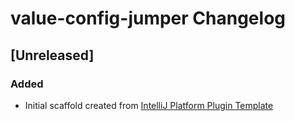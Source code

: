 <!-- Keep a Changelog guide -> https://keepachangelog.com -->

# value-config-jumper Changelog

## [Unreleased]
### Added
- Initial scaffold created from [IntelliJ Platform Plugin Template](https://github.com/JetBrains/intellij-platform-plugin-template)
